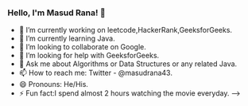 ### Hello, I'm Masud Rana! 👋

- 🔭 I’m currently working on leetcode,HackerRank,GeeksforGeeks.
- 🌱 I’m currently learning Java.
- 👯 I’m looking to collaborate on Google.
- 🤔 I’m looking for help with GeeksforGeeks.
- 💬 Ask me about Algorithms or Data Structures or any related Java.
- 📫 How to reach me: Twitter - @masudrana43.
- 😄 Pronouns: He/His.
- ⚡ Fun fact:I spend almost 2 hours watching the movie everyday.
-->
